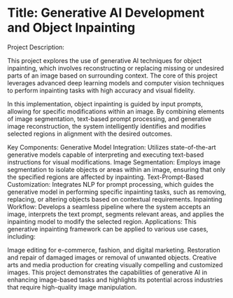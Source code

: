 
# Title: Generative AI Development and Object Inpainting

Project Description:

This project explores the use of generative AI techniques for object inpainting, which involves reconstructing or replacing missing or undesired parts of an image based on surrounding context. The core of this project leverages advanced deep learning models and computer vision techniques to perform inpainting tasks with high accuracy and visual fidelity.

In this implementation, object inpainting is guided by input prompts, allowing for specific modifications within an image. By combining elements of image segmentation, text-based prompt processing, and generative image reconstruction, the system intelligently identifies and modifies selected regions in alignment with the desired outcomes.

Key Components:
Generative Model Integration: Utilizes state-of-the-art generative models capable of interpreting and executing text-based instructions for visual modifications.
Image Segmentation: Employs image segmentation to isolate objects or areas within an image, ensuring that only the specified regions are affected by inpainting.
Text-Prompt-Based Customization: Integrates NLP for prompt processing, which guides the generative model in performing specific inpainting tasks, such as removing, replacing, or altering objects based on contextual requirements.
Inpainting Workflow: Develops a seamless pipeline where the system accepts an image, interprets the text prompt, segments relevant areas, and applies the inpainting model to modify the selected region.
Applications:
This generative inpainting framework can be applied to various use cases, including:

Image editing for e-commerce, fashion, and digital marketing.
Restoration and repair of damaged images or removal of unwanted objects.
Creative arts and media production for creating visually compelling and customized images.
This project demonstrates the capabilities of generative AI in enhancing image-based tasks and highlights its potential across industries that require high-quality image manipulation.
